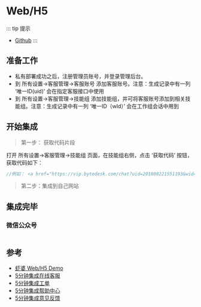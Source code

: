 # Web/H5

::: tip 提示

* [Github](https://github.com/xiaper/web)
:::

## 准备工作

* 私有部署成功之后，注册管理员账号，并登录管理后台。
* 到 所有设置->客服管理->客服账号 添加客服账号。注意：生成记录中有一列 ‘唯一ID(uid)’ 会在指定客服接口中使用
* 到 所有设置->客服管理->技能组 添加技能组，并可将客服账号添加到相关技能组。注意：生成记录中有一列 ‘唯一ID（wId）’ 会在工作组会话中用到

## 开始集成

> 第一步： 获取代码片段

打开 所有设置->客服管理->技能组 页面，在技能组右侧，点击 ‘获取代码’ 按钮，获取代码如下：

```javascript
//例如： <a href="https://vip.bytedesk.com/chat?uid=201808221551193&wid=201902241647451&type=workGroup&aid=&ph=ph" target="_blank">在线客服</a>
```

> 第二步：集成到自己网站

## 集成完毕

### 微信公众号

<img :src="$withBase('/image/qrcode_xiaperio_430.jpg')" style="width:250px;"/>

## 参考

* [虾婆 Web/H5 Demo](https://github.com/xiaper/web)
* [5分钟集成在线客服](https://github.com/xiaper/web/tree/master/kefu)
* [5分钟集成工单](https://github.com/xiaper/web/tree/master/ticket)
* [5分钟集成帮助中心](https://github.com/xiaper/web/tree/master/support)
* [5分钟集成意见反馈](https://github.com/xiaper/web/tree/master/feedback)
